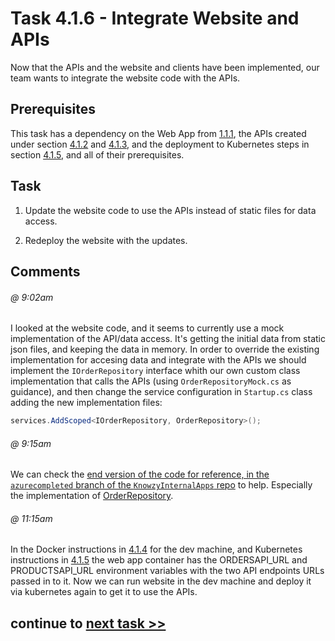 # Task 4.1.6 - Integrate Website and APIs

Now that the APIs and the website and clients have been implemented, our team wants to integrate the website code with the APIs. 

## Prerequisites 

This task has a dependency on the Web App from [1.1.1](../1/111_BuildWebApp.md), the APIs created under section [4.1.2][412] and [4.1.3][413], and the deployment to Kubernetes steps in section [4.1.5][415], and all of their prerequisites.

## Task

1. Update the website code to use the APIs instead of static files for data access.

2. Redeploy the website with the updates.

## Comments

###### @ 9:02am
I looked at the website code, and it seems to currently use a mock implementation of the API/data access. It's getting the initial data from static json files, and keeping the data in memory. In order to override the existing implementation for accesing data and integrate with the APIs we should implement the `IOrderRepository` interface whith our own custom class implementation that calls the APIs (using `OrderRepositoryMock.cs` as guidance), and then change the service configuration in `Startup.cs` class adding the new implementation files:

 ```c#
services.AddScoped<IOrderRepository, OrderRepository>();
```

###### @ 9:15am
We can check the [end version of the code for reference, in the `azurecompleted` branch of the `KnowzyInternalApps` repo](https://github.com/Knowzy/KnowzyInternalApps/tree/azurecompleted/src/Knowzy_Shipping_WebApp) to help. Especially the implementation of [OrderRepository](https://github.com/Knowzy/KnowzyInternalApps/blob/azurecompleted/src/Knowzy_Shipping_WebApp/src/2.%20Services/Repositories/Microsoft.Knowzy.Repositories.Core/OrderRepository.cs).

###### @ 11:15am
In the Docker instructions in [4.1.4][414] for the dev machine, and Kubernetes instructions in [4.1.5][415] the web app container has the ORDERSAPI_URL and PRODUCTSAPI_URL environment variables with the two API endpoints URLs passed in to it. Now we can run website in the dev machine and deploy it via kubernetes again to get it to use the APIs.

[412]: /stories/4/412_OrdersAPI.md
[413]: /stories/4/413_ProductsAPI.md
[414]: /stories/4/414_Docker.md
[415]: /stories/4/415_Kubernetes.md

## continue to [next task >> ](421_SetupVSTS.md)
